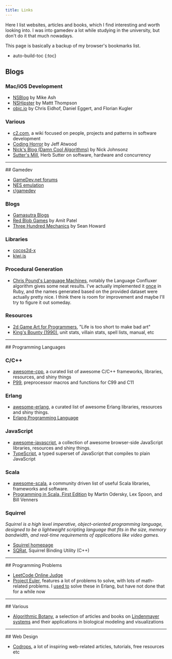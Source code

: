 ```yaml
---
title: Links
---
```

Here I list websites, articles and books, which I find interesting and worth looking into. I was into
gamedev a lot while studying in the university, but don't do it that much nowadays.

This page is basically a backup of my browser's bookmarks list.

* auto-build-toc
{:toc}

## Blogs

### Mac/iOS Development
- [NSBlog](https://mikeash.com/pyblog/) by Mike Ash
- [NSHipster](http://nshipster.com/) by Mattt Thompson
- [objc.io](http://www.objc.io/) by Chris Eidhof, Daniel Eggert, and Florian Kugler

### Various
- [c2.com](http://c2.com/cgi/wiki), a wiki focused on people, projects and patterns in software
    development
- [Coding Horror](http://blog.codinghorror.com/) by Jeff Atwood
- [Nick's Blog (Damn Cool Algorithms)](http://blog.notdot.net/tag/damn-cool-algorithms) by Nick Johnsonz
- [Sutter's Mill](http://herbsutter.com), Herb Sutter on software, hardware and concurrency

<hr/>
## Gamedev

- [GameDev.net forums](http://www.gamedev.net/index)
- [NES emulation](http://wiki.nesdev.com/w/index.php/Nesdev_Wiki)
- [r/gamedev](http://reddit.com/r/gamedev)

### Blogs
- [Gamasutra Blogs](http://www.gamasutra.com/blogs/)
- [Red Blob Games](http://www.redblobgames.com/) by Amit Patel
- [Three Hundred Mechanics](http://www.squidi.net/three/) by Sean Howard

### Libraries
- [cocos2d-x](http://www.cocos2d-x.org/)
- [kiwi.js](http://www.kiwijs.org/)

### Procedural Generation
- [Chris Pound's Language Machines](http://generators.christopherpound.com/), notably the Language
    Confluxer algorithm gives some neat results. I've actually implemented it [once](https://github.com/wanderwaltz/Blogdemos/blob/master/Language%20Confluxer/Ruby/language.rb) in Ruby, and the
    names generated based on the provided dataset were actually pretty nice. I think there is room
    for improvement and maybe I'll try to figure it out someday.

### Resources
- [2d Game Art for Programmers](http://2dgameartforprogrammers.blogspot.com), "Life is too short
    to make bad art"
- [King's Bounty (1990)](http://shrines.rpgclassics.com/genesis/kingbounty/index.shtml), unit
    stats, villain stats, spell lists, manual, etc

<hr/>
## Programming Languages

### C/C++
- [awesome-cpp](http://fffaraz.github.io/awesome-cpp/), a curated list of awesome C/C++
    frameworks, libraries, resources, and shiny things
- [P99](http://p99.gforge.inria.fr/p99-html/index.html), preprocessor macros and functions
    for C99 and C11

### Erlang
- [awesome-erlang](https://github.com/drobakowski/awesome-erlang), a curated list of awesome Erlang
     libraries, resources and shiny things.
- [Erlang Programming Language](http://www.erlang.org/)

### JavaScript

- [awesome-javascript](https://github.com/sorrycc/awesome-javascript), a collection of awesome
     browser-side JavaScript libraries, resources and shiny things.
- [TypeScript](http://www.typescriptlang.org/), a typed superset of JavaScript that
    compiles to plain JavaScript

### Scala
- [awesome-scala](https://github.com/lauris/awesome-scala), a community driven list of useful Scala
    libraries, frameworks and software.
- [Programming in Scala, First Edition](http://www.artima.com/pins1ed/) by Martin Odersky, Lex
    Spoon, and Bill Venners

### Squirrel
*Squirrel is a high level imperative, object-oriented programming language, designed to be a
lightweight scripting language that fits in the size, memory bandwidth, and real-time
requirements of applications like video games.*

- [Squirrel homepage](http://squirrel-lang.org/)
- [SQRat](http://scrat.sourceforge.net/), Squirrel Binding Utility (C++)

<hr/>
## Programming Problems

- [LeetCode Online Judge](https://leetcode.com/)
- [Project Euler](https://projecteuler.net/), features a lot of problems to solve, with lots of
    math-related problems. I [used to](https://github.com/wanderwaltz/erlang-project-euler) solve
    these in Erlang, but have not done that for a while now

<hr/>
## Various

- [Algorithmic Botany](http://algorithmicbotany.org/), a selection of articles and books on
    [Lindenmayer systems](http://en.wikipedia.org/wiki/L-system) and their applications in biological
    modeling and visualizations

<hr/>
## Web Design

- [Codrops](http://tympanus.net/codrops), a lot of inspiring web-related articles, tutorials, free
    resources etc